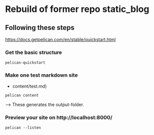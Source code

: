 # Rebuild of former repo static_blog

## Following these steps
https://docs.getpelican.com/en/stable/quickstart.html

### Get the basic structure
```
pelican-quickstart
```

### Make one test markdown site

* content/test.md)


```
pelican content
```
--> These generates the output-folder.


### Preview your site on http://localhost:8000/ 
```
pelican --listen
```